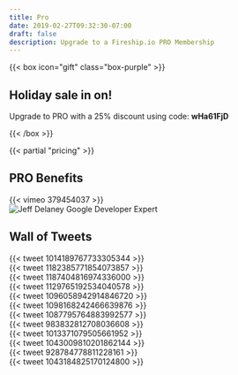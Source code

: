 ```yaml
---
title: Pro
date: 2019-02-27T09:32:30-07:00
draft: false
description: Upgrade to a Fireship.io PRO Membership
---
```



<section>
    {{< box icon="gift" class="box-purple" >}}
        <h2>Holiday sale in on!</h2> 
        <p>Upgrade to PRO with a 25% discount using code: <strong>wHa61FjD</strong></p>
    {{< /box >}}
</section>

{{< partial "pricing" >}}

<h2>PRO Benefits</h2>

<div class="vid vid-center">
{{< vimeo 379454037 >}}
</div>


<div class="flex-center">
<img alt="Jeff Delaney Google Developer Expert" src="/img/pages/gde.png">
</div>

## Wall of Tweets

<div class="row">

<div class="col-xs-12 col-md-4">
{{< tweet 1014189767733305344 >}}
</div>



<div class="col-xs-12 col-md-4">
{{< tweet 1182385771854073857 >}}
</div>

<div class="col-xs-12 col-md-4">
{{< tweet 1187404816974336000 >}}
</div>




<div class="col-xs-12 col-md-4">
{{< tweet 1129765192534040578 >}}
</div>


<div class="col-xs-12 col-md-4">
{{< tweet 1096058942914846720 >}}
</div>

<div class="col-xs-12 col-md-4">
{{< tweet 1098168242466639876 >}}
</div>



<div class="col-xs-12 col-md-4">
{{< tweet 1087795764883992577 >}}
</div>




<div class="col-xs-12 col-md-4">
{{< tweet 983832812708036608 >}}
</div>

<div class="col-xs-12 col-md-4">
{{< tweet 1013371079505661952 >}}
</div>

<div class="col-xs-12 col-md-4">
{{< tweet 1043009810201862144 >}}
</div>



<div class="col-xs-12 col-md-4">
{{< tweet 928784778811228161 >}}
</div>



<div class="col-xs-12 col-md-4">
{{< tweet 1043184825170124800 >}}
</div>


</div>
